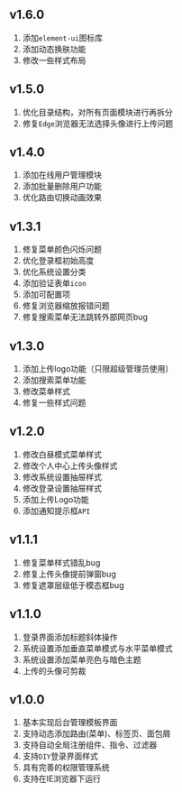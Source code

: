 ## v1.6.0

1. 添加`element-ui`图标库
2. 添加动态换肤功能
3. 修改一些样式布局

## v1.5.0

1. 优化目录结构，对所有页面模块进行再拆分
2. 修复`Edge`浏览器无法选择头像进行上传问题

## v1.4.0

1. 添加在线用户管理模块
2. 添加批量删除用户功能
3. 优化路由切换动画效果

## v1.3.1

1. 修复菜单颜色闪烁问题
2. 优化登录框初始高度
3. 优化系统设置分类
4. 添加验证表单`icon`
5. 添加可配置项
6. 修复浏览器缩放报错问题
7. 修复搜索菜单无法跳转外部网页bug

## v1.3.0

1. 添加上传logo功能（只限超级管理员使用）
2. 添加搜索菜单功能
3. 修改菜单样式
4. 修复一些样式问题

## v1.2.0

1. 修改白昼模式菜单样式
2. 修改个人中心上传头像样式
3. 修改系统设置抽屉样式
4. 修改登录设置抽屉样式
5. 添加上传Logo功能
6. 添加通知提示框`API`

## v1.1.1

1. 修复菜单样式错乱bug
2. 修复上传头像提前弹窗bug
3. 修复遮罩层级低于模态框bug

## v1.1.0

1. 登录界面添加标题斜体操作
2. 系统设置添加垂直菜单模式与水平菜单模式
3. 系统设置添加菜单亮色与暗色主题
4. 上传的头像可剪裁

## v1.0.0

1. 基本实现后台管理模板界面
2. 支持动态添加路由(菜单)、标签页、面包屑
3. 支持自动全局注册组件、指令、过滤器
4. 支持`DIY`登录界面样式
5. 具有完善的权限管理系统
6. 支持在IE浏览器下运行
